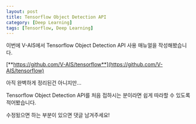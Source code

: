```yaml
---
layout: post
title: Tensorflow Object Detection API
category: [Deep Learning]
tags: [Tensorflow, Deep Learning]
---
```


이번에 V-AIS에서 Tensorflow Object Detection API 사용 매뉴얼을 작성해봤습니다.

[**https://github.com/V-AIS/tensorflow**](https://github.com/V-AIS/tensorflow)

아직 완벽하게 정리된건 아니지만...

Tensorflow Object Detection API를 처음 접하시는 분이라면 쉽게 따라할 수 있도록 적어봤습니다.

수정됬으면 하는 부분이 있으면 댓글 남겨주세요!

